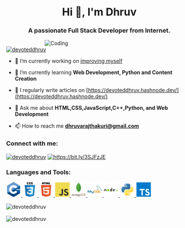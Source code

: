 <h1 align="center">Hi 👋, I'm Dhruv</h1>
<h3 align="center">A passionate Full Stack Developer from Internet.</h3>
<img align="right" alt="Coding" width="400" src="https://media.tenor.com/rePDfDWO3XoAAAAd/hacking.gif">

<p align="left"> <a href="https://twitter.com/devoteddhruv" target="blank"><img src="https://img.shields.io/twitter/follow/devoteddhruv?logo=twitter&style=for-the-badge" alt="devoteddhruv" /></a> </p>

- 🔭 I’m currently working on [improving myself](https://twitter.com/DevotedDhruv)

- 🌱 I’m currently learning **Web Development, Python and Content Creation**

- 📝 I regularly write articles on [https://devoteddhruv.hashnode.dev/](https://devoteddhruv.hashnode.dev/)

- 💬 Ask me about **HTML,CSS,JavaScript,C++,Python, and Web Development**

- 📫 How to reach me **dhruvarajthakuri@gmail.com**

<h3 align="left">Connect with me:</h3>
<p align="left">
<a href="https://twitter.com/devoteddhruv" target="blank"><img align="center" src="https://raw.githubusercontent.com/rahuldkjain/github-profile-readme-generator/master/src/images/icons/Social/twitter.svg" alt="devoteddhruv" height="30" width="40" /></a>
<a href="https://bit.ly/3SJFzJE" target="blank"><img align="center" src="https://raw.githubusercontent.com/rahuldkjain/github-profile-readme-generator/master/src/images/icons/Social/youtube.svg" alt="https://bit.ly/3SJFzJE" height="30" width="40" /></a>
</p>

<h3 align="left">Languages and Tools:</h3>
<p align="left"> <a href="https://www.w3schools.com/cpp/" target="_blank" rel="noreferrer"> <img src="https://raw.githubusercontent.com/devicons/devicon/master/icons/cplusplus/cplusplus-original.svg" alt="cplusplus" width="40" height="40"/> </a> <a href="https://www.w3schools.com/css/" target="_blank" rel="noreferrer"> <img src="https://raw.githubusercontent.com/devicons/devicon/master/icons/css3/css3-original-wordmark.svg" alt="css3" width="40" height="40"/> </a> <a href="https://www.w3.org/html/" target="_blank" rel="noreferrer"> <img src="https://raw.githubusercontent.com/devicons/devicon/master/icons/html5/html5-original-wordmark.svg" alt="html5" width="40" height="40"/> </a> <a href="https://developer.mozilla.org/en-US/docs/Web/JavaScript" target="_blank" rel="noreferrer"> <img src="https://raw.githubusercontent.com/devicons/devicon/master/icons/javascript/javascript-original.svg" alt="javascript" width="40" height="40"/> </a> <a href="https://www.mongodb.com/" target="_blank" rel="noreferrer"> <img src="https://raw.githubusercontent.com/devicons/devicon/master/icons/mongodb/mongodb-original-wordmark.svg" alt="mongodb" width="40" height="40"/> </a> <a href="https://www.mysql.com/" target="_blank" rel="noreferrer"> <img src="https://raw.githubusercontent.com/devicons/devicon/master/icons/mysql/mysql-original-wordmark.svg" alt="mysql" width="40" height="40"/> </a> <a href="https://nodejs.org" target="_blank" rel="noreferrer"> <img src="https://raw.githubusercontent.com/devicons/devicon/master/icons/nodejs/nodejs-original-wordmark.svg" alt="nodejs" width="40" height="40"/> </a> <a href="https://www.python.org" target="_blank" rel="noreferrer"> <img src="https://raw.githubusercontent.com/devicons/devicon/master/icons/python/python-original.svg" alt="python" width="40" height="40"/> </a> <a href="https://www.typescriptlang.org/" target="_blank" rel="noreferrer"> <img src="https://raw.githubusercontent.com/devicons/devicon/master/icons/typescript/typescript-original.svg" alt="typescript" width="40" height="40"/> </a> </p>

<p><img align="center" src="https://github-readme-stats.vercel.app/api/top-langs?username=devoteddhruv&show_icons=true&locale=en&layout=compact" alt="devoteddhruv" /></p>

<p><img align="center" src="https://github-readme-streak-stats.herokuapp.com/?user=devoteddhruv&" alt="devoteddhruv" /></p>

